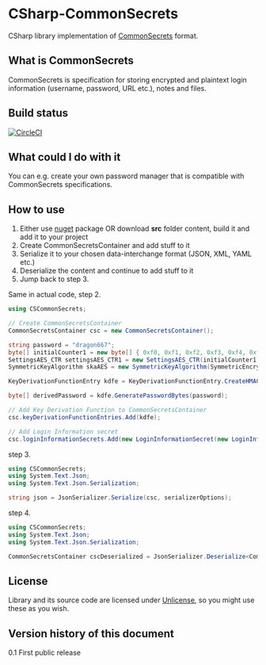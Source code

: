# CSharp-CommonSecrets

CSharp library implementation of [CommonSecrets](https://github.com/mcraiha/CommonSecrets) format.

## What is CommonSecrets

CommonSecrets is specification for storing encrypted and plaintext login information (username, password, URL etc.), notes and files.

## Build status

[![CircleCI](https://circleci.com/gh/mcraiha/CSharp-CommonSecrets.svg?style=svg)](https://circleci.com/gh/mcraiha/CSharp-CommonSecrets)

## What could I do with it

You can e.g. create your own password manager that is compatible with CommonSecrets specifications.

## How to use

1. Either use [nuget](https://www.nuget.org/packages/LibCommonSecrets) package OR download **src** folder content, build it and add it to your project
2. Create CommonSecretsContainer and add stuff to it
3. Serialize it to your chosen data-interchange format (JSON, XML, YAML etc.)
4. Deserialize the content and continue to add stuff to it
5. Jump back to step 3.

Same in actual code, step 2.
```csharp
using CSCommonSecrets;

// Create CommonSecretsContainer
CommonSecretsContainer csc = new CommonSecretsContainer();

string password = "dragon667";
byte[] initialCounter1 = new byte[] { 0xf0, 0xf1, 0xf2, 0xf3, 0xf4, 0xf5, 0xf6, 0xf7, 0xf8, 0xf9, 0xfa, 0xfb, 0xfc, 0xfd, 0xfe, 0xff };
SettingsAES_CTR settingsAES_CTR1 = new SettingsAES_CTR(initialCounter1);
SymmetricKeyAlgorithm skaAES = new SymmetricKeyAlgorithm(SymmetricEncryptionAlgorithm.AES_CTR, 256, settingsAES_CTR1);

KeyDerivationFunctionEntry kdfe = KeyDerivationFunctionEntry.CreateHMACSHA256KeyDerivationFunctionEntry("master");

byte[] derivedPassword = kdfe.GeneratePasswordBytes(password);

// Add Key Derivation Function to CommonSecretsContainer
csc.keyDerivationFunctionEntries.Add(kdfe);

// Add Login Information secret
csc.loginInformationSecrets.Add(new LoginInformationSecret(new LoginInformation("My site", "https://example.com", "CoolGuy1990", "NobodyKnows1!"), kdfe.GetKeyIdentifier(), skaAES, derivedPassword));
```

step 3.
```csharp
using CSCommonSecrets;
using System.Text.Json;
using System.Text.Json.Serialization;

string json = JsonSerializer.Serialize(csc, serializerOptions);
```

step 4.
```csharp
using CSCommonSecrets;
using System.Text.Json;
using System.Text.Json.Serialization;

CommonSecretsContainer cscDeserialized = JsonSerializer.Deserialize<CommonSecretsContainer>(json);
```


## License

Library and its source code are licensed under [Unlicense](LICENSE), so you might use these as you wish.

## Version history of this document

0.1 First public release